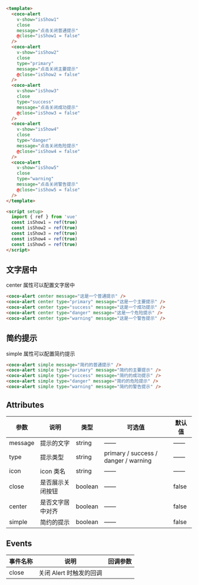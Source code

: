 ```html
<template>
  <coco-alert
    v-show="isShow1"
    close
    message="点击关闭普通提示"
    @close="isShow1 = false"
  />
  <coco-alert
    v-show="isShow2"
    close
    type="primary"
    message="点击关闭主要提示"
    @close="isShow2 = false"
  />
  <coco-alert
    v-show="isShow3"
    close
    type="success"
    message="点击关闭成功提示"
    @close="isShow3 = false"
  />
  <coco-alert
    v-show="isShow4"
    close
    type="danger"
    message="点击关闭危险提示"
    @close="isShow4 = false"
  />
  <coco-alert
    v-show="isShow5"
    close
    type="warning"
    message="点击关闭警告提示"
    @close="isShow5 = false"
  />
</template>

<script setup>
  import { ref } from 'vue'
  const isShow1 = ref(true)
  const isShow2 = ref(true)
  const isShow3 = ref(true)
  const isShow4 = ref(true)
  const isShow5 = ref(true)
</script>
```

## 文字居中

center 属性可以配置文字居中

<coco-alert center message="这是一个普通提示" />
<coco-alert center type="primary" message="这是一个主要提示" />
<coco-alert center type="success" message="这是一个成功提示" />
<coco-alert center type="danger" message="这是一个危险提示" />
<coco-alert center type="warning" message="这是一个警告提示" />

```html
<coco-alert center message="这是一个普通提示" />
<coco-alert center type="primary" message="这是一个主要提示" />
<coco-alert center type="success" message="这是一个成功提示" />
<coco-alert center type="danger" message="这是一个危险提示" />
<coco-alert center type="warning" message="这是一个警告提示" />
```

## 简约提示

simple 属性可以配置简约提示

<coco-alert simple message="简约的普通提示" />
<coco-alert simple type="primary" message="简约的主要提示" />
<coco-alert simple type="success" message="简约的成功提示" />
<coco-alert simple type="danger" message="简约的危险提示" />
<coco-alert simple type="warning" message="简约的警告提示" />

```html
<coco-alert simple message="简约的普通提示" />
<coco-alert simple type="primary" message="简约的主要提示" />
<coco-alert simple type="success" message="简约的成功提示" />
<coco-alert simple type="danger" message="简约的危险提示" />
<coco-alert simple type="warning" message="简约的警告提示" />
```

## Attributes

| 参数    | 说明             | 类型    | 可选值                               | 默认值 |
| ------- | ---------------- | ------- | ------------------------------------ | ------ |
| message | 提示的文字       | string  | ——                                   | ——     |
| type    | 提示类型         | string  | primary / success / danger / warning | ——     |
| icon    | icon 类名        | string  | ——                                   | ——     |
| close   | 是否展示关闭按钮 | boolean | ——                                   | false  |
| center  | 是否文字居中对齐 | boolean | ——                                   | false  |
| simple  | 简约的提示       | boolean | ——                                   | false  |

## Events

| 事件名称 | 说明                    | 回调参数 |
| -------- | ----------------------- | -------- |
| close    | 关闭 Alert 时触发的回调 |          |
